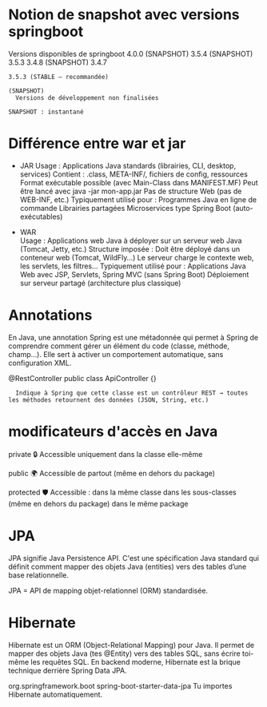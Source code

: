 
# Notion de snapshot avec versions springboot

  Versions disponibles de springboot
    4.0.0 (SNAPSHOT)
    3.5.4 (SNAPSHOT)
    3.5.3
    3.4.8 (SNAPSHOT)
    3.4.7


    3.5.3 (STABLE – recommandée)

    (SNAPSHOT)
      Versions de développement non finalisées

    SNAPSHOT : instantané

# Différence entre war et jar    

  - JAR
    Usage : Applications Java standards (librairies, CLI, desktop, services)
    Contient : .class, META-INF/, fichiers de config, ressources
    Format exécutable possible (avec Main-Class dans MANIFEST.MF)
    Peut être lancé avec java -jar mon-app.jar
    Pas de structure Web (pas de WEB-INF, etc.)
    Typiquement utilisé pour :
      Programmes Java en ligne de commande
      Librairies partagées
      Microservices type Spring Boot (auto-exécutables)

  - WAR    
    Usage : Applications web Java à déployer sur un serveur web Java (Tomcat, Jetty, etc.)
    Structure imposée :
    Doit être déployé dans un conteneur web (Tomcat, WildFly…)
    Le serveur charge le contexte web, les servlets, les filtres…
    Typiquement utilisé pour :
      Applications Java Web avec JSP, Servlets, Spring MVC (sans Spring Boot)
      Déploiement sur serveur partagé (architecture plus classique)

# Annotations      

  En Java, une annotation Spring est une métadonnée qui permet à Spring de comprendre comment gérer un élément du code (classe, méthode, champ…). Elle sert à activer un comportement automatique, sans configuration XML.

  @RestController
  public class ApiController {}

      Indique à Spring que cette classe est un contrôleur REST → toutes les méthodes retournent des données (JSON, String, etc.)

# modificateurs d'accès en Java 
  private
  🔒 Accessible uniquement dans la classe elle-même

  public
  🌍 Accessible de partout (même en dehors du package)

  protected
  🛡️ Accessible :
    dans la même classe
    dans les sous-classes (même en dehors du package)
    dans le même package


# JPA
  JPA signifie Java Persistence API. 
  C'est une spécification Java standard qui définit comment mapper des objets Java (entities) vers des tables d’une base relationnelle.

  JPA = API de mapping objet-relationnel (ORM) standardisée.


# Hibernate

  Hibernate est un ORM (Object-Relational Mapping) pour Java.
  Il permet de mapper des objets Java (tes @Entity) vers des tables SQL, sans écrire toi-même les requêtes SQL.
  En backend moderne, Hibernate est la brique technique derrière Spring Data JPA.

  <dependency>
      <groupId>org.springframework.boot</groupId>
      <artifactId>spring-boot-starter-data-jpa</artifactId>
  </dependency>
  Tu importes Hibernate automatiquement.

